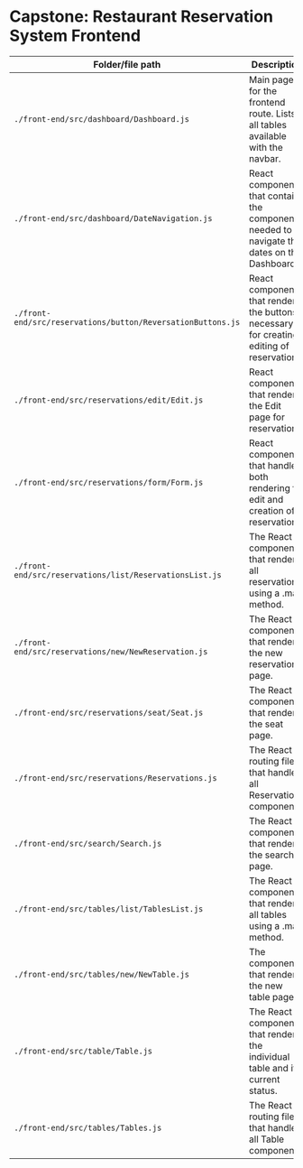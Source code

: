 # Capstone: Restaurant Reservation System Frontend

| Folder/file path                                            | Description                                                                                   |
| ----------------------------------------------------------- | --------------------------------------------------------------------------------------------- |
| `./front-end/src/dashboard/Dashboard.js`                    | Main page for the frontend route. Lists all tables available with the navbar.                 |
| `./front-end/src/dashboard/DateNavigation.js`               | React component that contains the components needed to navigate the dates on the Dashboard.js |
| `./front-end/src/reservations/button/ReversationButtons.js` | React component that renders the buttons necessary for creating / editing of reservations.    |
| `./front-end/src/reservations/edit/Edit.js`                 | React component that renders the Edit page for reservations.                                  |
| `./front-end/src/reservations/form/Form.js`                 | React component that handles both rendering for edit and creation of reservations.            |
| `./front-end/src/reservations/list/ReservationsList.js`     | The React component that renders all reservations using a .map method.                        |
| `./front-end/src/reservations/new/NewReservation.js`        | The React component that renders the new reservation page.                                    |
| `./front-end/src/reservations/seat/Seat.js`                 | The React component that renders the seat page.                                               |
| `./front-end/src/reservations/Reservations.js`              | The React routing file that handles all Reservation components.                               |
| `./front-end/src/search/Search.js`                          | The React component that renders the search page.                                             |
| `./front-end/src/tables/list/TablesList.js`                 | The React component that renders all tables using a .map method.                              |
| `./front-end/src/tables/new/NewTable.js`                    | The component that renders the new table page.                                                |
| `./front-end/src/table/Table.js`                            | The React component that renders the individual table and it's current status.                |
| `./front-end/src/tables/Tables.js`                          | The React routing files that handles all Table components.                                    |
